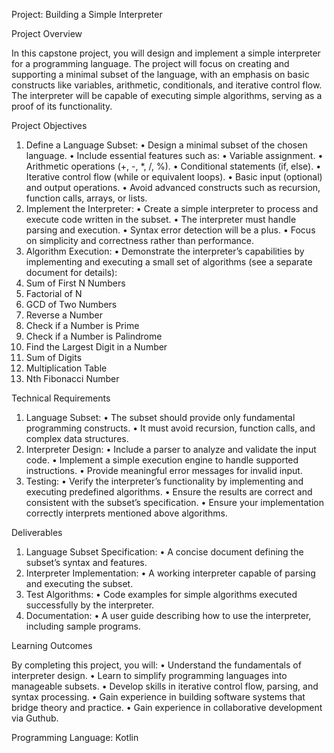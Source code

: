 Project: Building a Simple Interpreter

Project Overview

In this capstone project, you will design and implement a simple interpreter
for a programming language. The project will focus on creating and supporting
a minimal subset of the language, with an emphasis on basic constructs like
variables, arithmetic, conditionals, and iterative control flow. The interpreter
will be capable of executing simple algorithms, serving as a proof of its functionality.

Project Objectives
1.	Define a Language Subset:
•	Design a minimal subset of the chosen language.
•	Include essential features such as:
•	Variable assignment.
•	Arithmetic operations (+, -, *, /, %).
•	Conditional statements (if, else).
•	Iterative control flow (while or equivalent loops).
•	Basic input (optional) and output operations.
•	Avoid advanced constructs such as recursion, function calls, arrays, or lists.
2.	Implement the Interpreter:
•	Create a simple interpreter to process and execute code written in the subset.
•	The interpreter must handle parsing and execution.
•	Syntax error detection will be a plus.
•	Focus on simplicity and correctness rather than performance.
3.	Algorithm Execution:
•	Demonstrate the interpreter’s capabilities by implementing and executing a small set of algorithms (see a separate document for details):
1. Sum of First N Numbers
2. Factorial of N
3. GCD of Two Numbers
4. Reverse a Number
5. Check if a Number is Prime
6. Check if a Number is Palindrome
7. Find the Largest Digit in a Number
8. Sum of Digits
9. Multiplication Table
10. Nth Fibonacci Number


Technical Requirements
1.	Language Subset:
•	The subset should provide only fundamental programming constructs.
•	It must avoid recursion, function calls, and complex data structures.
2.	Interpreter Design:
•	Include a parser to analyze and validate the input code.
•	Implement a simple execution engine to handle supported instructions.
•	Provide meaningful error messages for invalid input.
3.	Testing:
•	Verify the interpreter’s functionality by implementing and executing predefined algorithms.
•	Ensure the results are correct and consistent with the subset’s specification.
•	Ensure your implementation correctly interprets mentioned above algorithms.

Deliverables
1.	Language Subset Specification:
•	A concise document defining the subset’s syntax and features.
2.	Interpreter Implementation:
•	A working interpreter capable of parsing and executing the subset.
3.	Test Algorithms:
•	Code examples for simple algorithms executed successfully by the interpreter.
4.	Documentation:
•	A user guide describing how to use the interpreter, including sample programs.

Learning Outcomes

By completing this project, you will:
•	Understand the fundamentals of interpreter design.
•	Learn to simplify programming languages into manageable subsets.
•	Develop skills in iterative control flow, parsing, and syntax processing.
•	Gain experience in building software systems that bridge theory and practice.
•	Gain experience in collaborative development via Guthub.

Programming Language:
Kotlin

